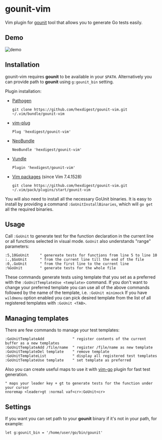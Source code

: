 # gounit-vim

Vim plugin for [gounit](https://github.com/hexdigest/gounit) tool that allows you to generate Go tests easily.

## Demo

![demo](https://github.com/hexdigest/gounit-vim/blob/master/demo.gif)

## Installation
gounit-vim requires **gounit** to be available in your `$PATH`. Alternatively you can provide path to **gounit** using `g:gounit_bin` setting.

Plugin installation:
* [Pathogen](https://github.com/tpope/vim-pathogen)
    ```
    git clone https://github.com/hexdigest/gounit-vim.git ~/.vim/bundle/gounit-vim
    ```
*  [vim-plug](https://github.com/junegunn/vim-plug)
    ```
    Plug 'hexdigest/gounit-vim'
    ```
*  [NeoBundle](https://github.com/Shougo/neobundle.vim)
    ```
    NeoBundle 'hexdigest/gounit-vim'
    ```
*  [Vundle](https://github.com/gmarik/vundle)
    ```
    Plugin 'hexdigest/gounit-vim'
    ```
*  [Vim packages](http://vimhelp.appspot.com/repeat.txt.html#packages) (since Vim 7.4.1528)
    ```
    git clone https://github.com/hexdigest/gounit-vim.git ~/.vim/pack/plugins/start/gounit-vim
    ```  
You will also need to install all the necessary GoUnit binaries. 
It is easy to install by providing a command `:GoUnitInstallBinaries`, which will `go get` all the required binaries.

## Usage
Call `:GoUnit` to generate test for the function declaration in the current line or all functions selected in visual mode.
`GoUnit` also understands "range" parameters:
```vim
:5,10GoUnit     " genereate tests for functions from line 5 to line 10
:.,$GoUnit      " from the current line till the end of the file
:0,.GoUnit      " from the first line to the current line
:%GoUnit        " generate tests for the whole file
```

These commands generate tests using template that you set as a preferred with the `:GoUnitTemplateUse <template>` command.
If you don't want to change your preferred template you can use all of the above commands followed by the name of the template, i.e. `:GoUnit minimock`
If you have `wildmenu` option enabled you can pick desired template from the list of all registered templates with `:GoUnit <TAB>`.

## Managing templates

There are few commands to manage your test templates:
```vim
:GoUnitTemplateAdd             " register contents of the current buffer as a new templates
:GoUnitTemplateAdd /file/name  " register /file/name as new template
:GoUnitTemplateDel template    " remove template
:GoUnitTemplateList            " display all registered test templates
:GoUnitTemplateUse template    " set template as preferred
```

Also you can create useful maps to use it with [vim-go](https://github.com/fatih/vim-go) plugin for fast test generation.
```vim
" maps your leader key + gt to generate tests for the function under your cursor
nnoremap <leader>gt :normal vaf<cr>:GoUnit<cr>
```

## Settings
If you want you can set path to your **gounit** binary if it's not in your path, for example:

    let g:gounit_bin = '/home/user/go/bin/gounit'

